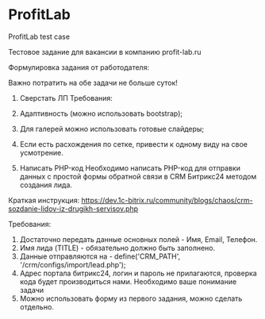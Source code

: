 # ProfitLab
ProfitLab test case

Тестовое задание для вакансии в компанию profit-lab.ru

Формулировка задания от работодателя:

Важно потратить на обе задачи не больше суток!
 
1. Сверстать ЛП 
Требования:
1. Адаптивность (можно использовать bootstrap);
2. Для галерей можно использовать готовые слайдеры;
3. Если есть расхождения по сетке, привести к одному виду на свое усмотрение.
 
 
2. Написать PHP-код 
Необходимо написать PHP-код для отправки данных с простой формы обратной связи в CRM Битрикс24 методом создания лида.
 
Краткая инструкция: https://dev.1c-bitrix.ru/community/blogs/chaos/crm-sozdanie-lidov-iz-drugikh-servisov.php
 
Требования:
1. Достаточно передать данные основных полей - Имя, Email, Телефон.
2. Имя лида (TITLE) - обязательно должно быть заполнено.
3. Данные отправляются на - define('CRM_PATH', '/crm/configs/import/lead.php');
4. Адрес портала битрикс24, логин и пароль не прилагаются, проверка кода будет производиться нами. Необходимо ваше понимание задачи
5. Можно использовать форму из первого задания, можно сделать отдельно.
 


